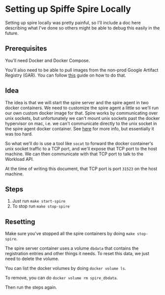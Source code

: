 # Setting up Spiffe Spire Locally

Setting up spire locally was pretty painful, so I'll include a doc here describing what I've done
so others might be able to debug this easily in the future.

## Prerequisites

You'll need Docker and Docker Compose.

You'll also need to be able to pull images from the non-prod Google Artifact Registry (GAR).
You can follow [this](https://confluentinc.atlassian.net/wiki/spaces/TOOLS/pages/2799735045/Docker+Migration+FAQ#GCP) guide on how to do that.

## Idea

The idea is that we will start the spire server and the spire agent in two docker containers. 
We need to customize the spire agent a little so we'll run our own custom docker image for that. 
Spire works by communicating over unix sockets, but unfortunately we can't mount unix sockets
past the docker hypervisor on mac, i.e. we can't communicate directly to the unix socket in the 
spire agent docker container. See [here](https://github.com/docker/for-mac/issues/483) for more info, 
but essentially it was too hard.

So what we'll do is use a tool like `socat` to forward the docker container's unix socket traffic
to a TCP port, and we'll expose that TCP port to the host machine. We can then communicate with that
TCP port to talk to the Workload API.  

At the time of writing this document, that TCP port is port `31523` on the host machine. 

## Steps

1. Just run `make start-spire`
2. To stop run `make stop-spire`

## Resetting

Make sure you've stopped all the spire containers by doing `make stop-spire`.

The spire server container uses a volume `dbdata` that contains the registration entries and other things it needs.
To reset this data, we just need to delete the volume.

You can list the docker volumes by doing `docker volume ls`.

To remove, you can do `docker volume rm spire_dbdata`. 

Then run the steps again.